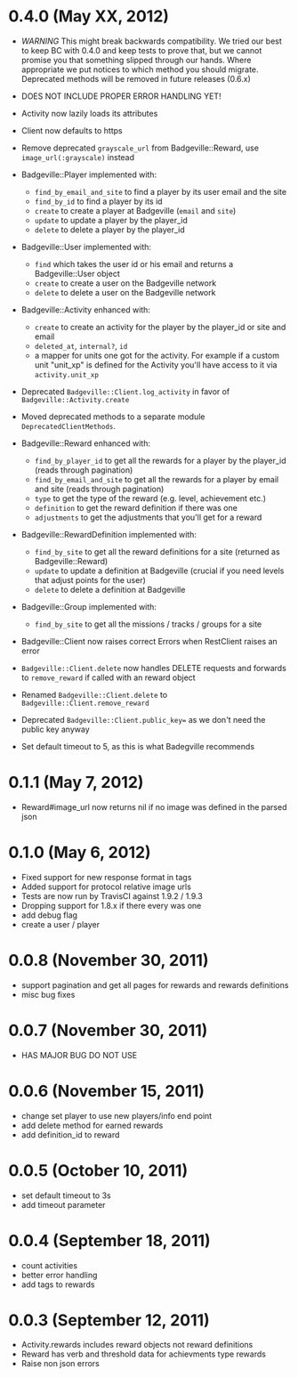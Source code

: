 0.4.0 (May XX, 2012)
====================

* *WARNING* This might break backwards compatibility. We tried our best to keep
  BC with 0.4.0 and keep tests to prove that, but we cannot promise you that something
  slipped through our hands. Where appropriate we put notices to which method you should
  migrate. Deprecated methods will be removed in future releases (0.6.x)

* DOES NOT INCLUDE PROPER ERROR HANDLING YET!

* Activity now lazily loads its attributes
* Client now defaults to https
* Remove deprecated `grayscale_url` from Badgeville::Reward, use `image_url(:grayscale)` instead
* Badgeville::Player implemented with:
  * `find_by_email_and_site` to find a player by its user email and the site
  * `find_by_id` to find a player by its id
  * `create` to create a player at Badgeville (`email` and `site`)
  * `update` to update a player by the player_id
  * `delete` to delete a player by the player_id
* Badgeville::User implemented with:
  * `find` which takes the user id or his email and returns a Badgeville::User object
  * `create` to create a user on the Badgeville network
  * `delete` to delete a user on the Badgeville network
* Badgeville::Activity enhanced with:
  * `create` to create an activity for the player by the player_id or site and email
  * `deleted_at`, `internal?`, `id`
  * a mapper for units one got for the activity. For example if a custom unit "unit_xp" is
    defined for the Activity you'll have access to it via `activity.unit_xp`
* Deprecated `Badgeville::Client.log_activity` in favor of `Badgeville::Activity.create`
* Moved deprecated methods to a separate module `DeprecatedClientMethods`.
* Badgeville::Reward enhanced with:
  * `find_by_player_id` to get all the rewards for a player by the player_id (reads through pagination)
  * `find_by_email_and_site` to get all the rewards for a player by email and site (reads through pagination)
  * `type` to get the type of the reward (e.g. level, achievement etc.)
  * `definition` to get the reward definition if there was one
  * `adjustments` to get the adjustments that you'll get for a reward
* Badgeville::RewardDefinition implemented with:
  * `find_by_site` to get all the reward definitions for a site (returned as Badgeville::Reward)
  * `update` to update a definition at Badgeville (crucial if you need levels that adjust points for the user)
  * `delete` to delete a definition at Badgeville
* Badgeville::Group implemented with:
  * `find_by_site` to get all the missions / tracks / groups for a site
* Badgeville::Client now raises correct Errors when RestClient raises an error
* `Badgeville::Client.delete` now handles DELETE requests and forwards to `remove_reward` if called with an reward object
* Renamed `Badgeville::Client.delete` to `Badgeville::Client.remove_reward`
* Deprecated `Badgeville::Client.public_key=` as we don't need the public key anyway
* Set default timeout to 5, as this is what Badegville recommends

0.1.1 (May 7, 2012)
===================

* Reward#image_url now returns nil if no image was defined in the parsed json

0.1.0 (May 6, 2012)
===================

* Fixed support for new response format in tags
* Added support for protocol relative image urls
* Tests are now run by TravisCI against 1.9.2 / 1.9.3
* Dropping support for 1.8.x if there every was one
* add debug flag
* create a user / player

0.0.8 (November 30, 2011)
=========================

* support pagination and get all pages for rewards and rewards definitions
* misc bug fixes

0.0.7 (November 30, 2011)
=========================

* HAS MAJOR BUG DO NOT USE

0.0.6 (November 15, 2011)
=========================

* change set player to use new players/info end point
* add delete method for earned rewards
* add definition_id to reward

0.0.5 (October 10, 2011)
========================

* set default timeout to 3s
* add timeout parameter

0.0.4 (September 18, 2011)
==========================

* count activities
* better error handling
* add tags to rewards

0.0.3 (September 12, 2011)
==========================

* Activity.rewards includes reward objects not reward definitions
* Reward has verb and threshold data for achievments type rewards
* Raise non json errors

